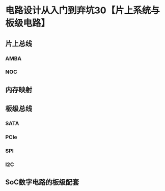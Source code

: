 # 电路设计从入门到弃坑30【片上系统与板级电路】





## 片上总线



### AMBA









### NOC









## 内存映射











## 板级总线





### SATA





### PCIe





### SPI





### I2C





## SoC数字电路的板级配套












